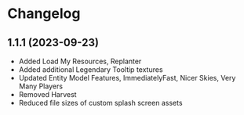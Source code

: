 # Changelog

## 1.1.1 (2023-09-23)

* Added Load My Resources, Replanter
* Added additional Legendary Tooltip textures
* Updated Entity Model Features, ImmediatelyFast, Nicer Skies, Very Many Players
* Removed Harvest
* Reduced file sizes of custom splash screen assets
